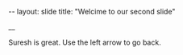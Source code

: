 
--
layout: slide
title: "Welcime to our second slide"

__

Suresh is great.
Use the left arrow to go back.
